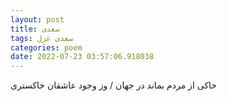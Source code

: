 ```yaml
---
layout: post
title: سعدی
tags: سعدی غزل
categories: poem
date: 2022-07-23 03:57:06.918038
---
```


خاکی از مردم بماند در جهان / وز وجود عاشقان خاکستری